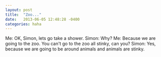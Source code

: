 ```yaml
---
layout: post
title:  "Zoo..."
date:   2013-06-05 12:48:28 -0400
categories: haha
---
```


Me: OK, Simon, lets go take a shower.
Simon: Why?
Me: Because we are going to the zoo. You can't go to the zoo all stinky, can you?
Simon: Yes, because we are going to be around animals and animals are stinky.
